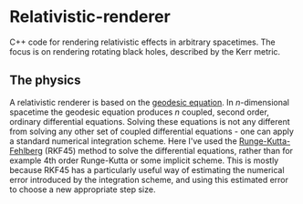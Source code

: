 # Relativistic-renderer
C++ code for rendering relativistic effects in arbitrary spacetimes. The focus is on rendering rotating black holes, described by the Kerr metric.

## The physics

A relativistic renderer is based on the [geodesic equation](https://en.wikipedia.org/wiki/Geodesics_in_general_relativity). In $n$-dimensional spacetime the geodesic equation produces $n$ coupled, second order, ordinary differential equations. Solving these equations is not any different from solving any other set of coupled differential equations - one can apply a standard numerical integration scheme. Here I've used the [Runge-Kutta-Fehlberg](https://en.wikipedia.org/wiki/Runge%E2%80%93Kutta%E2%80%93Fehlberg_method) (RKF45) method to solve the differential equations, rather than for example 4th order Runge-Kutta or some implicit scheme. This is mostly because RKF45 has a particularly useful way of estimating the numerical error introduced by the integration scheme, and using this estimated error to choose a new appropriate step size. 